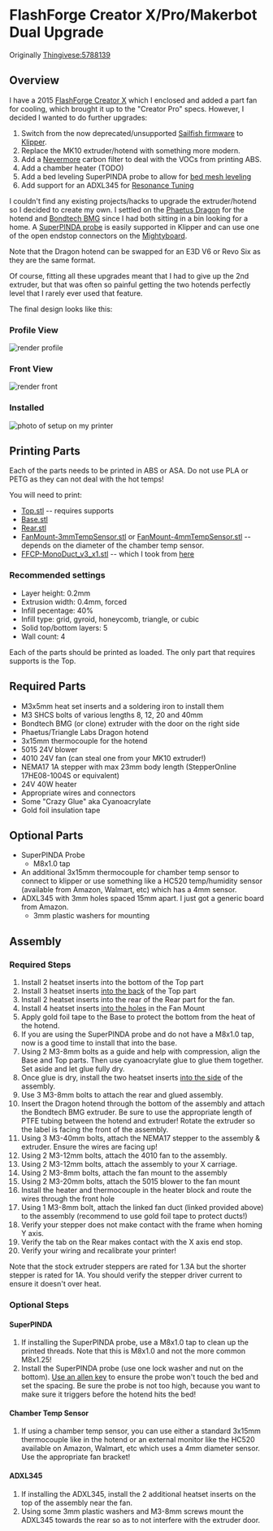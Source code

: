 # FlashForge Creator X/Pro/Makerbot Dual Upgrade

Originally [Thingivese:5788139](https://www.thingiverse.com/thing:5788139)

## Overview
I have a 2015 [FlashForge Creator X](https://www.3dbeginners.com/flashforge-creator-x-review/)
which I enclosed and added a part fan for cooling, which brought it up to the "Creator Pro"
specs.  However, I decided I wanted to do further upgrades:

 1. Switch from the now deprecated/unsupported [Sailfish firmware](https://www.thingiverse.com/thing:32084)
    to [Klipper](https://www.klipper3d.org).
 1. Replace the MK10 extruder/hotend with something more modern.
 1. Add a [Nevermore](https://github.com/nevermore3d/Nevermore_Micro) carbon filter
    to deal with the VOCs from printing ABS.
 1. Add a chamber heater (TODO)
 1. Add a bed leveling SuperPINDA probe to allow for [bed mesh leveling](https://www.klipper3d.org/Bed_Mesh.html)
 1. Add support for an ADXL345 for [Resonance Tuning](https://www.klipper3d.org/Measuring_Resonances.html)

I couldn't find any existing projects/hacks to upgrade the extruder/hotend so I
decided to create my own.  I settled on the [Phaetus Dragon](https://www.phaetus.com/dragon-st/)
for the hotend and [Bondtech BMG](https://www.bondtech.se/product/bmg-extruder/)
since I had both sitting in a bin looking for a home.   A 
[SuperPINDA probe](https://www.prusa3d.com/product/superpinda/) is easily supported
in Klipper and can use one of the open endstop connectors on the 
[Mightyboard](
https://github.com/sciguy14/HelioWatcher/blob/master/HelioWatcher%20Circuit/MakerBot%20MightyBoard%20REVE%20Schematic.pdf).

Note that the Dragon hotend can be swapped for an E3D V6 or Revo Six as they are the same format.

Of course, fitting all these upgrades meant that I had to give up the 2nd extruder,
but that was often so painful getting the two hotends perfectly level that I
rarely ever used that feature.

The final design looks like this:

### Profile View
![render profile](pics/Side.png)

### Front View
![render front](pics/Front.png)

### Installed

![photo of setup on my printer](pics/installed.jpg)

## Printing Parts

Each of the parts needs to be printed in ABS or ASA.  Do not use PLA or PETG
as they can not deal with the hot temps!

You will need to print:

 * [Top.stl](Top.stl) -- requires supports
 * [Base.stl](Base.stl)
 * [Rear.stl](Rear.stl)
 * [FanMount-3mmTempSensor.stl](FanMount-3mmTempSensor.stl) or [FanMount-4mmTempSensor.stl](FanMount-4mmTempSensor.stl) -- depends
    on the diameter of the chamber temp sensor.
 * [FFCP-MonoDuct_v3_x1.stl](FFCP-MonoDuct_v3_x1.stl) -- which I took from [here](https://github.com/DrLex0/print3D-ffcp-left-cooling-duct)

### Recommended settings

 * Layer height: 0.2mm
 * Extrusion width: 0.4mm, forced
 * Infill pecentage: 40%
 * Infill type: grid, gyroid, honeycomb, triangle, or cubic
 * Solid top/bottom layers: 5
 * Wall count: 4

Each of the parts should be printed as loaded.  The only part that requires
supports is the Top.

## Required Parts

 * M3x5mm heat set inserts and a soldering iron to install them
 * M3 SHCS bolts of various lengths 8, 12, 20 and 40mm
 * Bondtech BMG (or clone) extruder with the door on the right side
 * Phaetus/Triangle Labs Dragon hotend
 * 3x15mm thermocouple for the hotend
 * 5015 24V blower
 * 4010 24V fan (can steal one from your MK10 extruder!)
 * NEMA17 1A stepper with max 23mm body length (StepperOnline 17HE08-1004S or equivalent)
 * 24V 40W heater
 * Appropriate wires and connectors
 * Some "Crazy Glue" aka Cyanoacrylate
 * Gold foil insulation tape

## Optional Parts

 * SuperPINDA Probe
    * M8x1.0 tap
 * An additional 3x15mm thermocouple for chamber temp sensor to connect to
    klipper or use something like a HC520 temp/humidity sensor (available from
    Amazon, Walmart, etc) which has a 4mm sensor.
 * ADXL345 with 3mm holes spaced 15mm apart.  I just got a generic board from Amazon.
    * 3mm plastic washers for mounting


## Assembly

### Required Steps

 1. Install 2 heatset inserts into the bottom of the Top part
 1. Install 3 heatset inserts [into the back](pics/heatsets_rear.jpg)
    of the Top part
 1. Install 2 heatset inserts into the rear of the Rear part for
    the fan.
 1. Install 4 heatset inserts [into the holes](pics/heatsets_blower.jpg)
    in the Fan Mount
 1. Apply gold foil tape to the Base to protect the bottom from the heat of the
    hotend.
 1. If you are using the SuperPINDA probe and do not have a M8x1.0 tap, 
    now is a good time to install that into the base.
 1. Using 2 M3-8mm bolts as a guide and help with compression, align the
    Base and Top parts.  Then use cyanoacrylate glue to glue them together. Set 
    aside and let glue fully dry.
 1. Once glue is dry, install the two heatset inserts 
    [into the side](pics/heatsets_side.jpg) of the assembly.
 1. Use 3 M3-8mm bolts to attach the rear and glued assembly.
 1. Insert the Dragon hotend through the bottom of the assembly and attach the
    Bondtech BMG extruder.  Be sure to use the appropriate length of PTFE tubing
    between the hotend and extruder!  Rotate the extruder so the label is
    facing the front of the assembly.
 1.  Using 3 M3-40mm bolts, attach the NEMA17 stepper to the assembly &
    extruder.  Ensure the wires are facing up!
 1. Using 2 M3-12mm bolts, attach the 4010 fan to the assembly.
 1. Using 2 M3-12mm bolts, attach the assembly to your X carriage.
 1. Using 2 M3-8mm bolts, attach the fan mount to the assembly
 1. Using 2 M3-20mm bolts, attach the 5015 blower to the fan mount
 1. Install the heater and thermocouple in the heater block and route the wires
    through the front hole
 1. Using 1 M3-8mm bolt, attach the linked fan duct (linked provided above) to
    the assembly (recommend to use gold foil tape to protect ducts!)
 1. Verify your stepper does not make contact with the frame when homing Y axis.
 1. Verify the tab on the Rear makes contact with the X axis end stop.
 1. Verify your wiring and recalibrate your printer!
 
Note that the stock extruder steppers are rated for 1.3A but the shorter stepper
is rated for 1A.  You should verify the stepper driver current to ensure it
doesn't over heat.

### Optional Steps

#### SuperPINDA
 1. If installing the SuperPINDA probe, use a M8x1.0 tap to clean up the printed
    threads.  Note that this is M8x1.0 and not the more common M8x1.25!
 1. Install the SuperPINDA probe (use one lock washer and nut on the bottom).
    [Use an allen key](pics/pinda_probe.jpg) to ensure the probe won't touch the
    bed and set the spacing.  Be sure the probe is not too high, because you
    want to make sure it triggers before the hotend hits the bed!

#### Chamber Temp Sensor
 1. If using a chamber temp sensor, you can use either a standard 3x15mm
    thermocouple like in the hotend or an external monitor like the HC520
    available on Amazon, Walmart, etc which uses a 4mm diameter sensor. Use the
    appropriate fan bracket!

#### ADXL345
 1. If installing the ADXL345, install the 2 additional heatset inserts on 
    the top of the assembly near the fan.
 1. Using some 3mm plastic washers and M3-8mm screws mount the ADXL345 towards
    the rear so as to not interfere with the extruder door.
